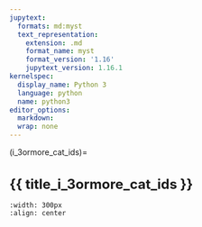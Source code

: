 ```yaml
---
jupytext:
  formats: md:myst
  text_representation:
    extension: .md
    format_name: myst
    format_version: '1.16'
    jupytext_version: 1.16.1
kernelspec:
  display_name: Python 3
  language: python
  name: python3
editor_options: 
  markdown: 
  wrap: none
---
```

<style>
  h1 {
    font-size: 1.5rem;font-weight: bold;
  }
</style>
(i_3ormore_cat_ids)=

# {{ title_i_3ormore_cat_ids }}

```{figure} ../03_images/03_image_files/00_coming_soon.png
:width: 300px
:align: center
```